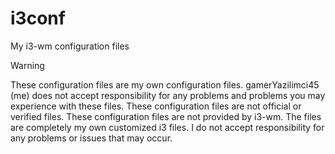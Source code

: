 # i3conf
My i3-wm configuration files
> [!WARNING]
These configuration files are my own configuration files. gamerYazilimci45 (me) does not accept responsibility for any problems and problems you may experience with these files. 
These configuration files are not official or verified files.  These configuration files are not provided by i3-wm. The files are completely my own customized i3 files. 
I do not accept responsibility for any problems or issues that may occur.

